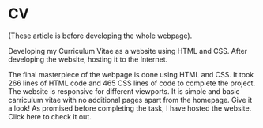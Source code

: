 # CV
(These article is before developing the whole webpage).

Developing my Curriculum Vitae as a website using HTML and CSS. After developing the website, hosting it to the Internet. 

The final masterpiece of the webpage is done using HTML and CSS. It took 266 lines of HTML code and 465 CSS lines of code to complete the project. The website is responsive for different viewports. It is simple and basic carriculum vitae with no additional pages apart from the homepage. Give it a look!
As promised before completing the task, I have hosted the website. Click <a href="http://kirubeleshetu.infy.uk/" style="text-decoration: none;">here</a> to check it out.
